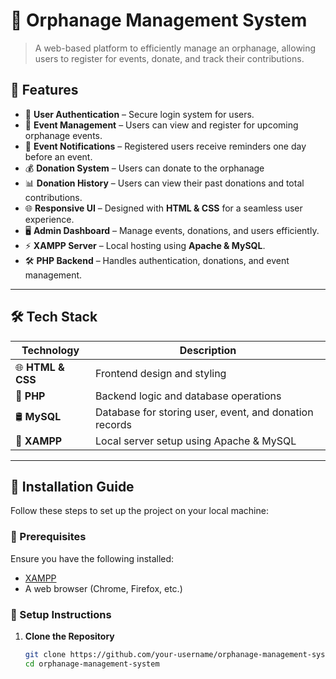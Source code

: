 # 🏡 Orphanage Management System

> A web-based platform to efficiently manage an orphanage, allowing users to register for events, donate, and track their contributions.

## 🚀 Features

- 🔐 **User Authentication** – Secure login system for users.
- 🎉 **Event Management** – Users can view and register for upcoming orphanage events.
- 🔔 **Event Notifications** – Registered users receive reminders one day before an event.
- 💰 **Donation System** – Users can donate to the orphanage
- 📊 **Donation History** – Users can view their past donations and total contributions.
- 🌐 **Responsive UI** – Designed with **HTML & CSS** for a seamless user experience.
- 🖥 **Admin Dashboard** – Manage events, donations, and users efficiently.
- ⚡ **XAMPP Server** – Local hosting using **Apache & MySQL**.
- 🛠 **PHP Backend** – Handles authentication, donations, and event management.

---

## 🛠 Tech Stack

| Technology  | Description |
|-------------|------------|
| 🌐 **HTML & CSS** | Frontend design and styling |
| 🐘 **PHP** | Backend logic and database operations |
| 🛢 **MySQL** | Database for storing user, event, and donation records |
| 🚀 **XAMPP** | Local server setup using Apache & MySQL |

---

## 🎯 Installation Guide

Follow these steps to set up the project on your local machine:

### 🔹 Prerequisites
Ensure you have the following installed:
- [XAMPP](https://www.apachefriends.org/download.html)
- A web browser (Chrome, Firefox, etc.)

### 🔹 Setup Instructions
1. **Clone the Repository**  
   ```sh
   git clone https://github.com/your-username/orphanage-management-system.git
   cd orphanage-management-system

